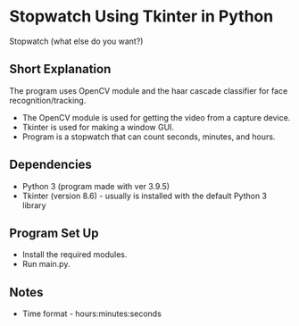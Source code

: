 # Stopwatch Using Tkinter in Python

Stopwatch (what else do you want?)

## Short Explanation

The program uses OpenCV module and the haar cascade classifier for face recognition/tracking.

- The OpenCV module is used for getting the video from a capture device.
- Tkinter is used for making a window GUI.
- Program is a stopwatch that can count seconds, minutes, and hours.

## Dependencies

- Python 3 (program made with ver 3.9.5)
- Tkinter (version 8.6) - usually is installed with the default Python 3 library

## Program Set Up

- Install the required modules.
- Run main.py.

## Notes
- Time format - hours:minutes:seconds
